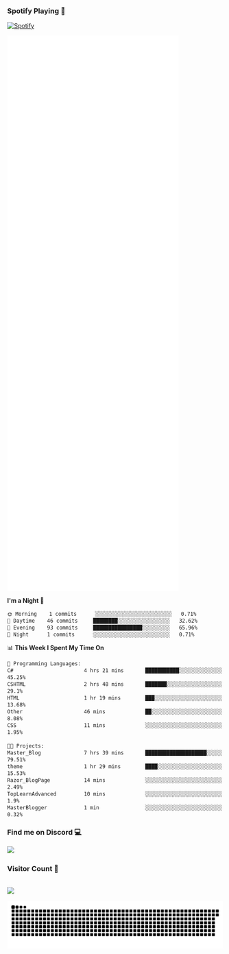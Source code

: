 ### Spotify Playing 🎵
[![Spotify](https://spotify-livestats-callme-milad.vercel.app/api/spotify)](https://open.spotify.com/user/314mrt6dxn5cqoxklh3thbwlr6by)

<img align="center" src="/github-metrics.svg" alt="Metrics" width="400">

<!--START_SECTION:waka-->
**I'm a Night 🦉** 

```text
🌞 Morning    1 commits      ░░░░░░░░░░░░░░░░░░░░░░░░░   0.71% 
🌆 Daytime    46 commits     ████████░░░░░░░░░░░░░░░░░   32.62% 
🌃 Evening    93 commits     ████████████████░░░░░░░░░   65.96% 
🌙 Night      1 commits      ░░░░░░░░░░░░░░░░░░░░░░░░░   0.71%

```


📊 **This Week I Spent My Time On** 

```text
💬 Programming Languages: 
C#                       4 hrs 21 mins       ███████████░░░░░░░░░░░░░░   45.25% 
CSHTML                   2 hrs 48 mins       ███████░░░░░░░░░░░░░░░░░░   29.1% 
HTML                     1 hr 19 mins        ███░░░░░░░░░░░░░░░░░░░░░░   13.68% 
Other                    46 mins             ██░░░░░░░░░░░░░░░░░░░░░░░   8.08% 
CSS                      11 mins             ░░░░░░░░░░░░░░░░░░░░░░░░░   1.95%

🐱‍💻 Projects: 
Master_Blog              7 hrs 39 mins       ████████████████████░░░░░   79.51% 
theme                    1 hr 29 mins        ████░░░░░░░░░░░░░░░░░░░░░   15.53% 
Razor_BlogPage           14 mins             ░░░░░░░░░░░░░░░░░░░░░░░░░   2.49% 
TopLearnAdvanced         10 mins             ░░░░░░░░░░░░░░░░░░░░░░░░░   1.9% 
MasterBlogger            1 min               ░░░░░░░░░░░░░░░░░░░░░░░░░   0.32%

```


<!--END_SECTION:waka-->

### Find me on Discord 💻
<a href="https://discord.gg/t35EjYprS6" rel="nofollow"> 
  <img src="https://discord.c99.nl/widget/theme-3/977957889358573609.png" data-canonical-src="https://discord.c99.nl/widget/theme-3/977957889358573609.png" style="max-width: 100%;"></a>

### Visitor Count 🔢
<p align="left"> 
  <br>
  <img src="https://profile-counter.glitch.me/callme-devil/count.svg" />
</p>

<img src="https://github.com/callme-devil/callme-devil/blob/output/github-contribution-grid-snake.svg" alt="snake" style="max-width: 100%;">
